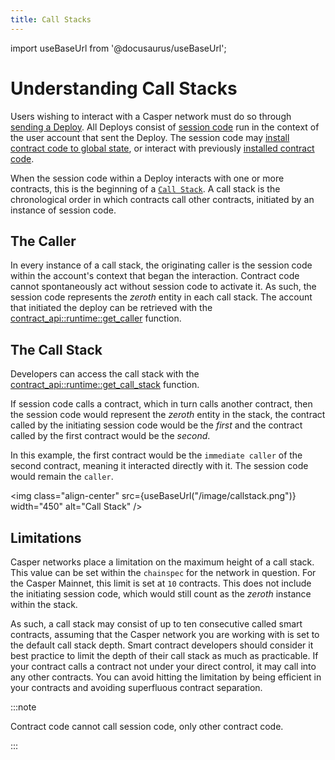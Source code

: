```yaml
---
title: Call Stacks
---
```


import useBaseUrl from '@docusaurus/useBaseUrl';

# Understanding Call Stacks

Users wishing to interact with a Casper network must do so through [sending a Deploy](../developers/cli/sending-deploys.md). All Deploys consist of [session code](../developers/writing-onchain-code/writing-session-code.md) run in the context of the user account that sent the Deploy. The session code may [install contract code to global state](../developers/cli/installing-contracts.md), or interact with previously [installed contract code](../developers/writing-onchain-code/calling-contracts.md).

When the session code within a Deploy interacts with one or more contracts, this is the beginning of a [`Call Stack`](https://docs.rs/casper-types/latest/casper_types/system/enum.CallStackElement.html). A call stack is the chronological order in which contracts call other contracts, initiated by an instance of session code.

## The Caller

In every instance of a call stack, the originating caller is the session code within the account's context that began the interaction. Contract code cannot spontaneously act without session code to activate it. As such, the session code represents the *zeroth* entity in each call stack. The account that initiated the deploy can be retrieved with the [contract_api::runtime::get_caller](https://docs.rs/casper-contract/3.0.0/casper_contract/contract_api/runtime/fn.get_caller.html) function.

## The Call Stack

Developers can access the call stack with the [contract_api::runtime::get_call_stack](https://docs.rs/casper-contract/3.0.0/casper_contract/contract_api/runtime/fn.get_call_stack.html) function.

If session code calls a contract, which in turn calls another contract, then the session code would represent the *zeroth* entity in the stack, the contract called by the initiating session code would be the *first* and the contract called by the first contract would be the *second*.

In this example, the first contract would be the `immediate caller` of the second contract, meaning it interacted directly with it. The session code would remain the `caller`.

<img class="align-center" src={useBaseUrl("/image/callstack.png")} width="450" alt="Call Stack" />

## Limitations

Casper networks place a limitation on the maximum height of a call stack. This value can be set within the `chainspec` for the network in question. For the Casper Mainnet, this limit is set at `10` contracts. This does not include the initiating session code, which would still count as the *zeroth* instance within the stack.

As such, a call stack may consist of up to ten consecutive called smart contracts, assuming that the Casper network you are working with is set to the default call stack depth. Smart contract developers should consider it best practice to limit the depth of their call stack as much as practicable. If your contract calls a contract not under your direct control, it may call into any other contracts. You can avoid hitting the limitation by being efficient in your contracts and avoiding superfluous contract separation.

:::note

Contract code cannot call session code, only other contract code.

:::